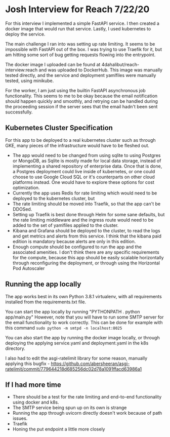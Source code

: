 # Josh Interview for Reach 7/22/20
For this interview I implemented a simple FastAPI service. I then created a docker image that would run that service. Lastly, I used kubernetes to deploy the service. 

The main challenge I ran into was setting up rate limiting. It seems to be impossible with FastAPI out of the box. I was trying to use Traefik for it, but am hitting some sort of bug getting requests flowing into the entrypoint. 

The docker image I uploaded can be found at 4dahalibut/reach-interview:reach and was uploaded to DockerHub. This image was manually tested directly, and the service and deployment yamlfiles were manually tested, using minikube. 

For the worker, I am just using the builtin FastAPI asynchronous job functionality. This seems to me to be okay because the email notification should happen quickly and smoothly, and retrying can be handled during the proceeding session if the server sees that the email hadn't been sent successfully. 

## Kubernetes Cluster Specification
For this app to be deployed to a real kubernetes cluster such as through GKE, many pieces of the infrastructure would have to be fleshed out. 
* The app would need to be changed from using sqlite to using Postgres or MongoDB, as Sqlite is mostly made for local data storage, instead of implementing a shared repository of enterprise data. Once that is done, a Postgres deployment could live inside of kubernetes, or one could choose to use Google Cloud SQL or it's counterparts on other cloud platforms instead. One would have to explore these options for cost optimization. 
* Currently the app uses Redis for rate limiting which would need to be deployed to the kubernetes cluster, but 
* The rate limiting should be moved into Traefik, so that the app can't be DDOSed. 
* Setting up Traefik is best done through Helm for some sane defaults, but the rate limiting middleware and the ingress route would need to be added to the set of yamlfiles applied to the cluster. 
* Kibana and Grafana should be deployed to the cluster, to read the logs and get metrics and alerts from this service. I think that the kibana paid edition is mandatory because alerts are only in this edition. 
* Enough compute should be configured to run the app and the associated amenities. I don't think there are any specific requirements for the compute, because this app should be easily scalable horizontally through reconfiguring the deployment, or through using the Horizontal Pod Autoscaler

## Running the app locally
The app works best in its own Python 3.8.1 virtualenv, with all requirements installed from the 
requirements.txt file. 

You can start the app locally by running "PYTHONPATH . python app/main.py"
However, note that you will have to run some SMTP server for the email functionality to 
work correctly. This can be done for example with this command
```sudo python -m smtpd -n localhost:8025```

You can also start the app by running the docker image locally, or through deploying the 
applying service.yaml and deployment.yaml in the k8s directory. 

I also had to edit the asgi-ratelimit library for some reason, manually applying this bugfix - https://github.com/abersheeran/asgi-ratelimit/commit/779644218d685256dc02d78a1091ffacd63986a1

## If I had more time
* There should be a test for the rate limiting and end-to-end functionality using docker and k8s. 
* The SMTP service being spun up on its own is strange
* Running the app through uvicorn directly doesn't work because of path issues. 
* Traefik
* Honing the put endpoint a little more closely

